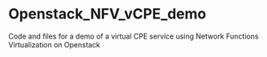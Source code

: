 # Openstack_NFV_vCPE_demo
Code and files for a demo of a virtual CPE service using Network Functions Virtualization on Openstack
